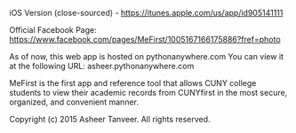 iOS Version (close-sourced) - https://itunes.apple.com/us/app/id905141111

Official Facebook Page: https://www.facebook.com/pages/MeFirst/1005167166175886?fref=photo

As of now, this web app is hosted on pythonanywhere.com
You can view it at the following URL: asheer.pythonanywhere.com

MeFirst is the first app and reference tool that allows CUNY college students to view their academic records from CUNYfirst in the most secure, organized, and convenient manner.

Copyright (c) 2015 Asheer Tanveer. All rights reserved.
